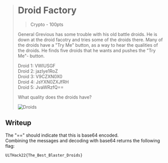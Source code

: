 > # Droid Factory 
> > Crypto - 100pts  
>
>General Grevious has some trouble with his old 
>battle droids. He is down at the droid facotry and tries some of the droids there. Many of the droids have a "Try Me" button, as a way to hear the qualities of the droids. He finds five droids that he wants and pushes the "Try Me"- button. 
>
>Droid 1: VWlUSGF  
>Droid 2: jazIye1RoZ  
>Droid 3: V9CZXN0X0  
>Droid 4: JsYXN0ZXJfRH  
>Droid 5: JvaWRzfQ==  
>
>What quality does the droids have? 
>
>![Droids](https://media.giphy.com/media/xT9DPr4VjeCgeiLoMo/giphy.gif)

## Writeup

The "==" should indicate that this is base64 encoded.  
Combining the messages and decoding with base64 returns the following flag:
```
UiTHack22{The_Best_Blaster_Droids}
```